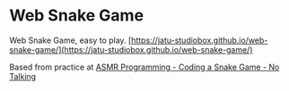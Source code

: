 # Web Snake Game
Web Snake Game, easy to play. [https://jatu-studiobox.github.io/web-snake-game/](https://jatu-studiobox.github.io/web-snake-game/)

Based from practice at [ASMR Programming - Coding a Snake Game - No Talking](https://www.youtube.com/watch?v=J42SZXS-_Qo)